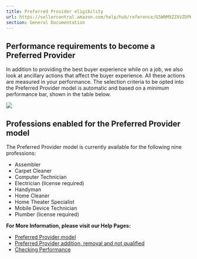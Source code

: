 ```yaml
---
title: Preferred Provider eligibility
url: https://sellercentral.amazon.com/help/hub/reference/G5WNM9ZZXVZDPKMR
section: General Documentation
---
```


## Performance requirements to become a Preferred Provider

In addition to providing the best buyer experience while on a job, we also
look at ancillary actions that affect the buyer experience. All these actions
are measured in your performance. The selection criteria to be opted into the
Preferred Provider model is automatic and based on a minimum performance bar,
shown in the table below.

![](https://d1n436oh1t0g4d.cloudfront.net/GMTYKEDNP8X5A4AJ_Global_en-US.jpeg)

## Professions enabled for the Preferred Provider model

The Preferred Provider model is currently available for the following nine
professions:

  * Assembler
  * Carpet Cleaner
  * Computer Technician
  * Electrician (license required)
  * Handyman
  * Home Cleaner
  * Home Theater Specialist
  * Mobile Device Technician
  * Plumber (license required)

**For More Information, please visit our Help Pages:**

  * [Preferred Provider model](/gp/help/GG5UCUP98QXA942F)
  * [Preferred Provider addition, removal and not qualified](/gp/help/G6UTH32CFV7U5MYU)
  * [Checking Performance](/gp/help/G2V2K3MY8UEMUYQD)


